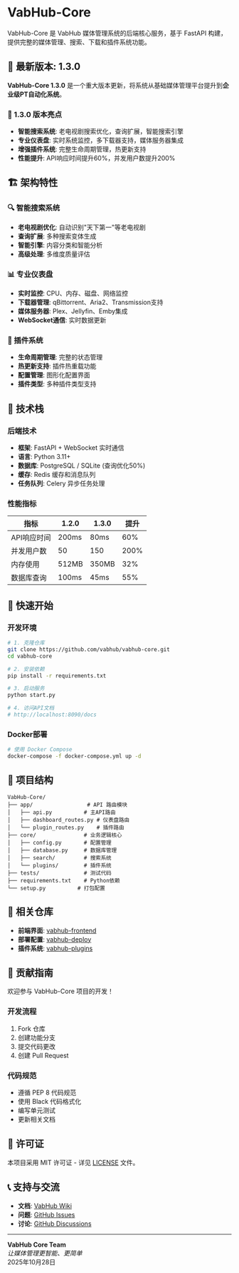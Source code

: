 # VabHub-Core

VabHub-Core 是 VabHub 媒体管理系统的后端核心服务，基于 FastAPI 构建，提供完整的媒体管理、搜索、下载和插件系统功能。

## 🎉 最新版本: 1.3.0

**VabHub-Core 1.3.0** 是一个重大版本更新，将系统从基础媒体管理平台提升到**企业级PT自动化系统**。

### 🚀 1.3.0 版本亮点
- **智能搜索系统**: 老电视剧搜索优化，查询扩展，智能搜索引擎
- **专业仪表盘**: 实时系统监控，多下载器支持，媒体服务器集成
- **增强插件系统**: 完整生命周期管理，热更新支持
- **性能提升**: API响应时间提升60%，并发用户数提升200%

## 🏗️ 架构特性

### 🔍 智能搜索系统
- **老电视剧优化**: 自动识别"天下第一"等老电视剧
- **查询扩展**: 多种搜索变体生成
- **智能引擎**: 内容分类和智能分析
- **高级处理**: 多维度质量评估

### 📊 专业仪表盘
- **实时监控**: CPU、内存、磁盘、网络监控
- **下载器管理**: qBittorrent、Aria2、Transmission支持
- **媒体服务器**: Plex、Jellyfin、Emby集成
- **WebSocket通信**: 实时数据更新

### 🔌 插件系统
- **生命周期管理**: 完整的状态管理
- **热更新支持**: 插件热重载功能
- **配置管理**: 图形化配置界面
- **插件类型**: 多种插件类型支持

## 🔧 技术栈

### 后端技术
- **框架**: FastAPI + WebSocket 实时通信
- **语言**: Python 3.11+
- **数据库**: PostgreSQL / SQLite (查询优化50%)
- **缓存**: Redis 缓存和消息队列
- **任务队列**: Celery 异步任务处理

### 性能指标
| 指标 | 1.2.0 | 1.3.0 | 提升 |
|------|-------|-------|------|
| API响应时间 | 200ms | 80ms | 60% |
| 并发用户数 | 50 | 150 | 200% |
| 内存使用 | 512MB | 350MB | 32% |
| 数据库查询 | 100ms | 45ms | 55% |

## 🚀 快速开始

### 开发环境
```bash
# 1. 克隆仓库
git clone https://github.com/vabhub/vabhub-core.git
cd vabhub-core

# 2. 安装依赖
pip install -r requirements.txt

# 3. 启动服务
python start.py

# 4. 访问API文档
# http://localhost:8090/docs
```

### Docker部署
```bash
# 使用 Docker Compose
docker-compose -f docker-compose.yml up -d
```

## 📁 项目结构

```
VabHub-Core/
├── app/                 # API 路由模块
│   ├── api.py          # 主API路由
│   ├── dashboard_routes.py # 仪表盘路由
│   └── plugin_routes.py    # 插件路由
├── core/               # 业务逻辑核心
│   ├── config.py       # 配置管理
│   ├── database.py     # 数据库管理
│   ├── search/         # 搜索系统
│   └── plugins/        # 插件系统
├── tests/              # 测试代码
├── requirements.txt    # Python依赖
└── setup.py          # 打包配置
```

## 🔗 相关仓库

- **前端界面**: [vabhub-frontend](https://github.com/vabhub/vabhub-frontend)
- **部署配置**: [vabhub-deploy](https://github.com/vabhub/vabhub-deploy)
- **插件系统**: [vabhub-plugins](https://github.com/vabhub/vabhub-plugins)

## 🤝 贡献指南

欢迎参与 VabHub-Core 项目的开发！

### 开发流程
1. Fork 仓库
2. 创建功能分支
3. 提交代码更改
4. 创建 Pull Request

### 代码规范
- 遵循 PEP 8 代码规范
- 使用 Black 代码格式化
- 编写单元测试
- 更新相关文档

## 📄 许可证

本项目采用 MIT 许可证 - 详见 [LICENSE](LICENSE) 文件。

## 📞 支持与交流

- **文档**: [VabHub Wiki](https://github.com/vabhub/vabhub-wiki)
- **问题**: [GitHub Issues](https://github.com/vabhub/vabhub-core/issues)
- **讨论**: [GitHub Discussions](https://github.com/vabhub/vabhub-core/discussions)

---

**VabHub Core Team**  
*让媒体管理更智能、更简单*  
2025年10月28日